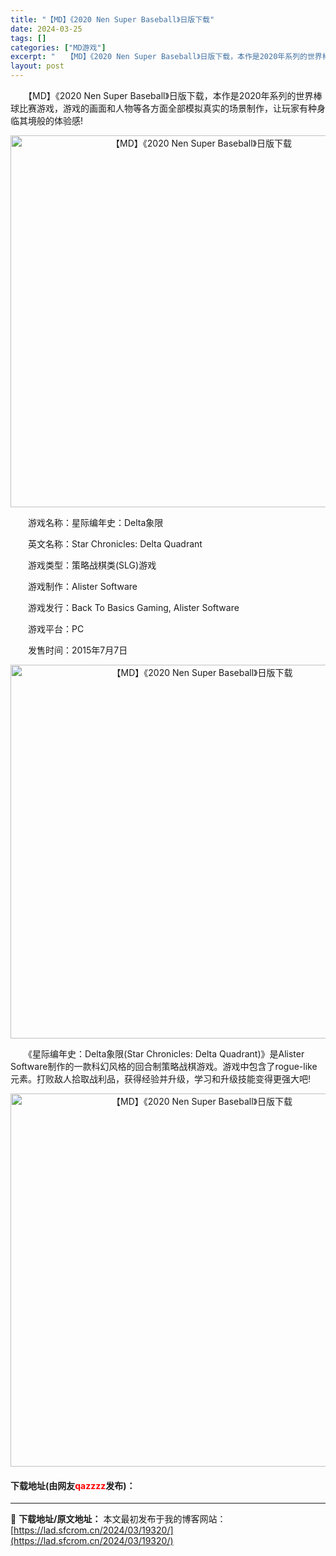 ```yaml
---
title: "【MD】《2020 Nen Super Baseball》日版下载"
date: 2024-03-25
tags: []
categories: ["MD游戏"]
excerpt: "　　【MD】《2020 Nen Super Baseball》日版下载，本作是2020年系列的世界棒球比赛游戏，游戏的画面和人物等各方面全部模拟真实的场景制作，让玩家有种身临其境般的体验感! 　　游戏名称：星际编年史：Delta象限 　　英文名称：Star Chronicles: Delta Qua&hellip;"
layout: post
---
```


 <p>　　【MD】《2020 Nen Super Baseball》日版下载，本作是2020年系列的世界棒球比赛游戏，游戏的画面和人物等各方面全部模拟真实的场景制作，让玩家有种身临其境般的体验感!</p> <p align="center"><img align="" border="0" src="https://lad.sfcrom.cn/wp-content/uploads/2024/03/20240325_6601055020691.png" width="595" alt="【MD】《2020 Nen Super Baseball》日版下载" /></p> <p>　　游戏名称：星际编年史：Delta象限</p> <p>　　英文名称：Star Chronicles: Delta Quadrant</p> <p>　　游戏类型：策略战棋类(SLG)游戏</p> <p>　　游戏制作：Alister Software</p> <p>　　游戏发行：Back To Basics Gaming, Alister Software</p> <p>　　游戏平台：PC</p> <p>　　发售时间：2015年7月7日</p> <p align="center"><img align="" border="0" src="https://lad.sfcrom.cn/wp-content/uploads/2024/03/20240325_66010550bd499.png" width="598" alt="【MD】《2020 Nen Super Baseball》日版下载" /></p> <p>　　《星际编年史：Delta象限(Star Chronicles: Delta Quadrant)》是Alister Software制作的一款科幻风格的回合制策略战棋游戏。游戏中包含了rogue-like元素。打败敌人拾取战利品，获得经验并升级，学习和升级技能变得更强大吧!</p> <p align="center"><img align="" border="0" src="https://lad.sfcrom.cn/wp-content/uploads/2024/03/20240325_6601055164ae8.png" width="597" alt="【MD】《2020 Nen Super Baseball》日版下载" /></p> <p><h4>下载地址(由网友<font color="red">qazzzz</font>发布)：</h4></p> 

---
📖 **下载地址/原文地址：** 本文最初发布于我的博客网站：[https://lad.sfcrom.cn/2024/03/19320/](https://lad.sfcrom.cn/2024/03/19320/)
